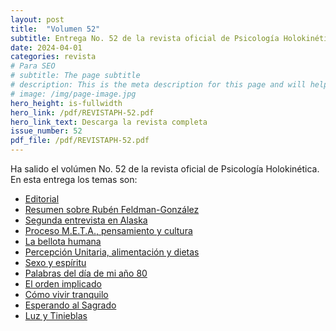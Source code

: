 ```yaml
---
layout: post
title:  "Volumen 52"
subtitle: Entrega No. 52 de la revista oficial de Psicología Holokinética
date: 2024-04-01
categories: revista
# Para SEO
# subtitle: The page subtitle
# description: This is the meta description for this page and will help it appear in search engines
# image: /img/page-image.jpg
hero_height: is-fullwidth
hero_link: /pdf/REVISTAPH-52.pdf
hero_link_text: Descarga la revista completa
issue_number: 52
pdf_file: /pdf/REVISTAPH-52.pdf
---
```


Ha salido el volúmen No. 52 de la revista oficial de Psicología Holokinética. 
En esta entrega los temas son:


- [Editorial](/pdf/REVISTAPH-52.pdf#page=4)
- [Resumen sobre Rubén Feldman-González](/pdf/REVISTAPH-52.pdf#page=5)
- [Segunda entrevista en Alaska](/pdf/REVISTAPH-52.pdf#page=7)
- [Proceso M.E.T.A., pensamiento y cultura](/pdf/REVISTAPH-52.pdf#page=20)
- [La bellota humana](/pdf/REVISTAPH-52.pdf#page=29)
- [Percepción Unitaria, alimentación y dietas](/pdf/REVISTAPH-52.pdf#page=31)
- [Sexo y espíritu](/pdf/REVISTAPH-52.pdf#page=32)
- [Palabras del día de mi año 80](/pdf/REVISTAPH-52.pdf#page=34)
- [El orden implicado](/pdf/REVISTAPH-52.pdf#page=35)
- [Cómo vivir tranquilo](/pdf/REVISTAPH-52.pdf#page=37)
- [Esperando al Sagrado](/pdf/REVISTAPH-52.pdf#page=39)
- [Luz y Tinieblas](/pdf/REVISTAPH-52.pdf#page=43)
